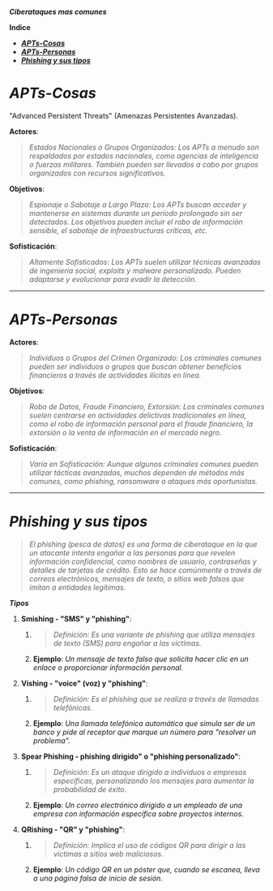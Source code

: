 **_Ciberataques mas comunes_**

**Indice**

- [**_APTs-Cosas_**](#apts-cosas)
- [**_APTs-Personas_**](#apts-personas)
- [**_Phishing y sus tipos_**](#phishing-y-sus-tipos)

# **_APTs-Cosas_**

"Advanced Persistent Threats" (Amenazas Persistentes Avanzadas).

**Actores**:

> _Estados Nacionales o Grupos Organizados: Los APTs a menudo son respaldados por estados nacionales, como agencias de inteligencia o fuerzas militares. También pueden ser llevados a cabo por grupos organizados con recursos significativos._

**Objetivos**:

> _Espionaje o Sabotaje a Largo Plazo: Los APTs buscan acceder y mantenerse en sistemas durante un período prolongado sin ser detectados. Los objetivos pueden incluir el robo de información sensible, el sabotaje de infraestructuras críticas, etc._

**Sofisticación**:

> _Altamente Sofisticados: Los APTs suelen utilizar técnicas avanzadas de ingeniería social, exploits y malware personalizado. Pueden adaptarse y evolucionar para evadir la detección._

---

# **_APTs-Personas_**

**Actores**:

> _Individuos o Grupos del Crimen Organizado: Los criminales comunes pueden ser individuos o grupos que buscan obtener beneficios financieros a través de actividades ilícitas en línea._

**Objetivos**:

> _Robo de Datos, Fraude Financiero, Extorsión: Los criminales comunes suelen centrarse en actividades delictivas tradicionales en línea, como el robo de información personal para el fraude financiero, la extorsión o la venta de información en el mercado negro._

**Sofisticación**:

> _Varía en Sofisticación: Aunque algunos criminales comunes pueden utilizar tácticas avanzadas, muchos dependen de métodos más comunes, como phishing, ransomware o ataques más oportunistas._

---

# **_Phishing y sus tipos_**

> _El phishing (pesca de datos) es una forma de ciberataque en la que un atacante intenta engañar a las personas para que revelen información confidencial, como nombres de usuario, contraseñas y detalles de tarjetas de crédito. Esto se hace comúnmente a través de correos electrónicos, mensajes de texto, o sitios web falsos que imitan a entidades legítimas._

**_Tipos_**

1. **Smishing - "SMS" y "phishing"**:

   1. > _Definición: Es una variante de phishing que utiliza mensajes de texto (SMS) para engañar a las víctimas._

   2. **Ejemplo**: _Un mensaje de texto falso que solicita hacer clic en un enlace o proporcionar información personal._

2. **Vishing - "voice" (voz) y "phishing"**:

   1. > _Definición: Es el phishing que se realiza a través de llamadas telefónicas._

   2. **Ejemplo**: _Una llamada telefónica automática que simula ser de un banco y pide al receptor que marque un número para "resolver un problema"._

3. **Spear Phishing - phishing dirigido" o "phishing personalizado"**:

   1. > _Definición: Es un ataque dirigido a individuos o empresas específicas, personalizando los mensajes para aumentar la probabilidad de éxito._

   2. **Ejemplo**: _Un correo electrónico dirigido a un empleado de una empresa con información específica sobre proyectos internos._

4. **QRishing - "QR" y "phishing"**:
   1. > _Definición: Implica el uso de códigos QR para dirigir a las víctimas a sitios web maliciosos._
   2. **Ejemplo**: _Un código QR en un póster que, cuando se escanea, lleva a una página falsa de inicio de sesión._
